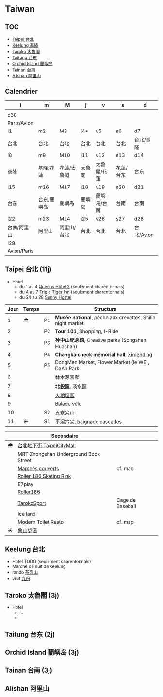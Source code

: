 # Taiwan
## TOC
- [Taipei 台北](#taipei)
- [Keelung 基隆](#keelung)
- [Taroko 太魯閣](#taroko)
- [Taitung 台东](#taitung)
- [Orchid Island 蘭嶼岛](#orchid-island)
- [Tainan 台南](#tainan)
- [Alishan 阿里山](#alishan)

## Calendrier
| l | m | M | j | v | s | d
| --- | --- | --- | --- | --- | --- | --- |
| |
| d30 |
| Paris/Avion |
| l1 | m2 | M3 | j4* | v5 | s6 | d7 |
| 台北| 台北 | 台北 | 台北 | 台北 | 台北 | 台北/基隆 |
| l8 | m9 | M10 | j11 | v12 | s13 | d14 |
| 基隆 | 基隆/花蓮 | 花蓮/太魯閣 | 太魯閣 | 太魯閣/花蓮 | 花蓮/台东| 台东 |
| l15 | m16 | M17 | j18 | v19 | s20 | d21
| 台东 | 台东/蘭嶼岛 | 蘭嶼岛 | 蘭嶼岛 | 蘭嶼岛/台南 | 台南 | 台南 |
| l22 | m23 | M24 | j25 | v26 | s27 | d28
| 台南/阿里山 | 阿里山 | 阿里山/台北 | 台北| 台北 | 台北 | 台北/Avion |
| l29 |
| Avion/Paris |

## <a id="taipei" />Taipei 台北 (11j)

- Hotel
  - du 1 au 4 [Queens Hotel 2](https://www.booking.com/hotel/tw/queens-hotel-ii.fr.html?label=gen173nr-1FCAEoggI46AdIM1gEaE2IAQGYAQ24ARfIAQ_YAQHoAQH4AQuIAgGoAgO4AvP3-64GwAIB0gIkNTk5YWZjYzMtOWQ2YS00M2U0LWJiNjctZWRiYTU2YjE0Njk52AIG4AIB&sid=4886e70dbb9458b4775d14aed9f5a04c&aid=304142) (seulement charentonnais)
  - du 4 au 7 [Triple Tiger Inn](https://www.booking.com/hotel/tw/triple-tiger-taipei.fr.html?label=gen173nr-1FCAEoggI46AdIM1gEaE2IAQGYAQ24ARfIAQ_YAQHoAQH4AQuIAgGoAgO4AvP3-64GwAIB0gIkNTk5YWZjYzMtOWQ2YS00M2U0LWJiNjctZWRiYTU2YjE0Njk52AIG4AIB&sid=4886e70dbb9458b4775d14aed9f5a04c&aid=304142) (seulement charentonnais)
  - du 24 au 28 [Sunny Hostel](https://www.booking.com/hotel/tw/tai-bei-tian-qing-qing-nian-lu-guan.fr.html?label=gen173nr-1FCAEoggI46AdIM1gEaE2IAQGYAQ24ARfIAQ_YAQHoAQH4AQuIAgGoAgO4AvP3-64GwAIB0gIkNTk5YWZjYzMtOWQ2YS00M2U0LWJiNjctZWRiYTU2YjE0Njk52AIG4AIB&sid=4886e70dbb9458b4775d14aed9f5a04c&aid=304142)
    
| Jour | Temps | | Structure |
| --- | --- | --- | --- |
| 1 | :cloud_with_rain: | P1 | **Musée national**, pêche aux crevettes, Shilin night market
| 2 | | P2 | **Tour 101**, Shopping, I-Ride
| 3 | | P3 | **孙中山紀念館**, Creative parks (Songshan, Huashan)
| 4 | | P4 | **Changkaicheck mémorial hall**, [Ximending](#%E8%A5%BF%E9%97%A8%E7%94%BA-ximending)
| 5 | | P5 | DongMen Market, Flower Market (le WE), DaAn Park
| 6 | | | 林本源園邸 | 
| 7 | | | **北投區**, 淡水區
| 8 | | | [大稻埕區](#%E5%A4%A7%E7%A8%BB%E5%9F%95) |
| 9 | | | Balade vélo |
| 10 | | S2 | 五寮尖山
| 11 | :sunny: | S1 | 平溪六尖, baignade cascades 

| | Secondaire | |
| --- | --- | --- |
| :cloud_with_rain: | [台北地下街 TaipeiCityMall](http://www.taipeimall.com.tw/en) |
| | MRT Zhongshan Underground Book Street |
| | [Marchés couverts](https://www.travel.taipei/en/pictorial/article/53990) | cf. map
| | [Roller 186 Skating Rink](https://roller186.com/taipeiarena/) 
| | E7play
| | [Roller186](https://maps.app.goo.gl/C3Wjv7aN3bEuuNJL8)
| | [TarokoSport](https://maps.app.goo.gl/4UED1ULfLDqUrFQK9) | Cage de Baseball  
| | Ice land
| | Modern Toilet Resto | cf. map |
| :sunny: | [象山步道](#%E8%B1%A1%E5%B1%B1%E6%AD%A5%E9%81%93-2h30) |


## <a id="keelung" />Keelung 台北
- Hotel TODO (seulement charentonnais)
- Marché de nuit de keelung
- rando [茶壺山](https://youtu.be/7pE-kUjAm5c?t=252)
- visit [九份](https://youtu.be/VyinTcVrkWo)

## <a id="taroko" />Taroko 太魯閣 (3j)
- Hotel
  - ...
  - 
## <a id="taitung" />Taitung 台东 (2j)

## <a id="orchid-island" />Orchid Island 蘭嶼岛 (3j)

## <a id="tainan" />Tainan 台南 (3j)

## <a id="alishan" />Alishan 阿里山 
